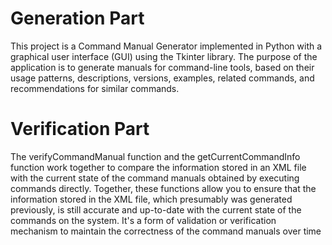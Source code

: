 # Generation Part
This project is a Command Manual Generator implemented in Python with a graphical user interface (GUI) using the Tkinter library. The purpose of the application is to generate manuals for command-line tools, based on their usage patterns, descriptions, versions, examples, related commands, and recommendations for similar commands.

# Verification Part
The verifyCommandManual function and the getCurrentCommandInfo function work together to compare the information stored in an XML file with the current state of the command manuals obtained by executing commands directly.
Together, these functions allow you to ensure that the information stored in the XML file, which presumably was generated previously, is still accurate and up-to-date with the current state of the commands on the system. It's a form of validation or verification mechanism to maintain the correctness of the command manuals over time
